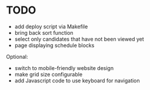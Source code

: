 # TODO #

* add deploy script via Makefile
* bring back sort function
* select only candidates that have not been viewed yet
* page displaying schedule blocks

Optional:
* switch to mobile-friendly website design
* make grid size configurable
* add Javascript code to use keyboard for navigation
